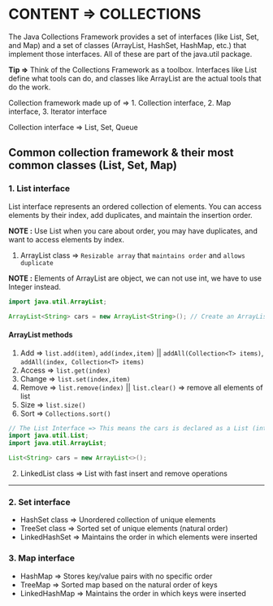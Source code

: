 # CONTENT => COLLECTIONS

The Java Collections Framework provides a set of interfaces (like List, Set, and Map) and a set of classes (ArrayList, HashSet, HashMap, etc.) that implement those interfaces. All of these are part of the java.util package.

**Tip =>** Think of the Collections Framework as a toolbox. Interfaces like List define what tools can do, and classes like ArrayList are the actual tools that do the work.

Collection framework made up of => 1. Collection interface, 2. Map interface, 3. Iterator interface

Collection interface => List<E>, Set<E>, Queue<E>

## Common collection framework & their most common classes (List, Set, Map)

### 1. List interface

List interface represents an ordered collection of elements. You can access elements by their index, add duplicates, and maintain the insertion order.

**NOTE :** Use List when you care about order, you may have duplicates, and want to access elements by index.

1. ArrayList class    => `Resizable array` that `maintains order` and `allows duplicate`

**NOTE :** Elements of ArrayList are object, we can not use int, we have to use Integer instead.

```java
import java.util.ArrayList; 

ArrayList<String> cars = new ArrayList<String>(); // Create an ArrayList object
```

#### ArrayList methods
1. Add    => `list.add(item)`, `add(index,item)` || `addAll(Collection<T> items)`, `addAll(index, Collection<T> items)` 
2. Access => `list.get(index)`
3. Change => `list.set(index,item)`
4. Remove => `list.remove(index)` || `list.clear()` => remove all elements of list
5. Size   => `list.size()`
6. Sort   => `Collections.sort()`

```java
// The List Interface => This means the cars is declared as a List (interface), but it stores an ArrayList object (the actual list).
import java.util.List;
import java.util.ArrayList;

List<String> cars = new ArrayList<>();
```


2. LinkedList class   => List with fast insert and remove operations
























----- 

### 2. Set interface

- HashSet class => Unordered collection of unique elements
- TreeSet class => Sorted set of unique elements (natural order)
- LinkedHashSet => Maintains the order in which elements were inserted

### 3. Map interface

- HashMap       => Stores key/value pairs with no specific order
- TreeMap       => Sorted map based on the natural order of keys
- LinkedHashMap => Maintains the order in which keys were inserted
